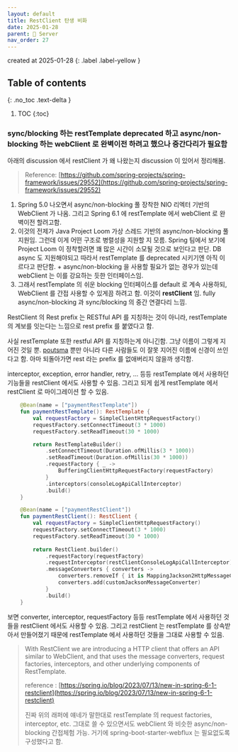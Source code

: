 ```yaml
---
layout: default
title: RestClient 탄생 비화
date: 2025-01-28
parent: 📌 Server
nav_order: 27
---
```


created at 2025-01-28
{: .label .label-yellow }

## Table of contents
{: .no_toc .text-delta }

1. TOC
{:toc}

### sync/blocking 하는 restTemplate deprecated 하고 async/non-blocking 하는 webClient 로 완벽이전 하려고 했으나 중간다리가 필요함
   
아래의 discussion 에서 restClient 가 왜 나왔는지 discussion 이 있어서 정리해봄.
> Reference: [https://github.com/spring-projects/spring-framework/issues/29552](https://github.com/spring-projects/spring-framework/issues/29552)

1. Spring 5.0 나오면서 async/non-blocking 풀 장착한 NIO 리엑터 기반의 WebClient 가 나옴. 그리고 Spring 6.1 에 restTemplate 에서 webClient 로 완벽이전 할려고함.
2. 이것의 전제가 Java Project Loom 가상 스레드 기반의 async/non-blocking 풀 지원임. 그런데 이게 어떤 구조로 병렬성을 지원할 지 모름. Spring 팀에서 보기에 Project Loom 이 정착할려면 꽤 많은 시간이 소모될 것으로 보인다고 판단. DB async 도 지원해야되고 따라서 restTemplate 를 deprecated 시키기엔 아직 이르다고 판단함. + async/non-blocking 을 사용할 필요가 없는 경우가 있는데 webClient 는 이를 강요하는 듯한 인터페이스임.
3. 그래서 restTemplate 의 쉬운 blocking 인터페이스를 default 로 계속 사용하되, WebClient 를 간접 사용할 수 있게끔 하려고 함. 이것이 **restClient** 임. fully async/non-blocking 과 sync/blocking 의 중간 연결다리 느낌.

RestClient 의 Rest prefix 는 RESTful API 를 지칭하는 것이 아니라, restTemplate 의 계보를 잇는다는 느낌으로 rest prefix 를 붙였다고 함. 
 
사실 restTemplate 또한 restful API 를 지칭하는게 아니긴함. 그냥 이름이 그렇게 지어진 것일 뿐. [poutsma](https://github.com/poutsma) 뿐만 아니라 다른 사람들도 이 잘못 지어진 이름에 신경이 쓰인다고 함. 아마 되돌아가면 rest 라는 prefix 를 없애버리지 않을까 생각함.

interceptor, exception, error handler, retry, ... 등등 restTemplate 에서 사용하던 기능들을 restClient 에서도 사용할 수 있음. 그리고 되게 쉽게 restTemplate 에서 restClient 로 마이그레이션 할 수 있음.

```kotlin
    @Bean(name = ["paymentRestTemplate"])
    fun paymentRestTemplate(): RestTemplate {
        val requestFactory = SimpleClientHttpRequestFactory()
        requestFactory.setConnectTimeout(3 * 1000)
        requestFactory.setReadTimeout(30 * 1000)

        return RestTemplateBuilder()
            .setConnectTimeout(Duration.ofMillis(3 * 1000))
            .setReadTimeout(Duration.ofMillis(30 * 1000))
            .requestFactory { _ ->
                BufferingClientHttpRequestFactory(requestFactory)
            }
            .interceptors(consoleLogApiCallInterceptor)
            .build()
    }

    @Bean(name = ["paymentRestClient"])
    fun paymentRestClient(): RestClient {
        val requestFactory = SimpleClientHttpRequestFactory()
        requestFactory.setConnectTimeout(3 * 1000)
        requestFactory.setReadTimeout(30 * 1000)
    
        return RestClient.builder()
            .requestFactory(requestFactory)
            .requestInterceptor(restClientConsoleLogApiCallInterceptor)
            .messageConverters { converters ->
                converters.removeIf { it is MappingJackson2HttpMessageConverter }
                converters.add(customJacksonMessageConverter)
            }
            .build()
    }
```

보면 converter, interceptor, requestFactory 등등 restTemplate 에서 사용하던 것들을 restClient 에서도 사용할 수 있음. 그리고 restClient 는 restTemplate 를 상속받아서 만들어졌기 때문에 restTemplate 에서 사용하던 것들을 그대로 사용할 수 있음.

> With RestClient we are introducing a HTTP client that offers an API similar to WebClient, and that uses the message converters, request factories, interceptors, and other underlying components of RestTemplate.
> 
> reference : [https://spring.io/blog/2023/07/13/new-in-spring-6-1-restclient](https://spring.io/blog/2023/07/13/new-in-spring-6-1-restclient)
> 
> 진짜 위의 래퍼에 얘네가 말한대로 restTemplate 의 request factories, interceptor, etc. 그대로 쓸 수 있으면서도 webClient 와 비슷한 async/non-blocking 간접체험 가능. 거기에 spring-boot-starter-webflux 는 필요없도록 구성했다고 함. 